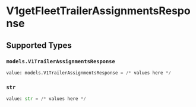 # V1getFleetTrailerAssignmentsResponse


## Supported Types

### `models.V1TrailerAssignmentsResponse`

```python
value: models.V1TrailerAssignmentsResponse = /* values here */
```

### `str`

```python
value: str = /* values here */
```

